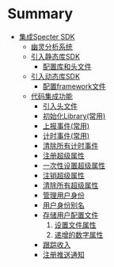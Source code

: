 # Summary

* [集成Specter SDK](README.md)
  * [幽灵分析系统](spectersystem/README.md)
  * [引入静态库SDK](addsdklibrary/staticlib/README.md)
    * [配置库和头文件](addsdklibrary/staticlib/staticlibrary.md)
  * [引入动态库SDK](addsdklibrary/framework/README.md)
    * [配置framework文件](addsdklibrary/framework/framework.md)
  * [代码集成功能](addcode/README.md)
    * [引入头文件](addcode/headfile/README.md)
    * [初始化Library\(常用\)](addcode/loadlibrary/README.md)
    * [上报事件\(常用\)]()
    * [计时事件\(常用\)]()
    * [清除所有计时事件]()
    * [注册超级属性]()
    * [一次性设置超级属性]()
    * [注销超级属性]()
    * [清除所有超级属性]()
    * [管理用户身份]()
    * [用户身份别名]()
    * [存储用户配置文件]()
      1. [设置文件属性]()
      2. [递增的数字属性]()
    * [跟踪收入]()
    * [注册推送通知]()


